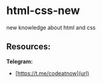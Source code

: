 # html-css-new
new knowledge about html and css 
## Resources:  
__Telegram:__  
-  [https://t.me/codeatnow](url)  

